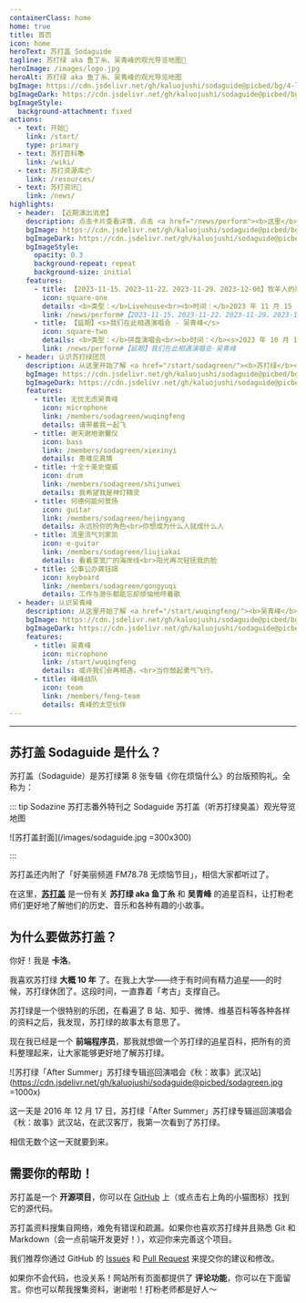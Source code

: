 ```yaml
---
containerClass: home
home: true
title: 首页
icon: home
heroText: 苏打盖 Sodaguide
tagline: 苏打绿 aka 鱼丁糸、吴青峰的观光导览地图🧭
heroImage: /images/logo.jpg
heroAlt: 苏打绿 aka 鱼丁糸、吴青峰的观光导览地图
bgImage: https://cdn.jsdelivr.net/gh/kaluojushi/sodaguide@picbed/bg/4-light.svg
bgImageDark: https://cdn.jsdelivr.net/gh/kaluojushi/sodaguide@picbed/bg/4-dark.svg
bgImageStyle:
  background-attachment: fixed
actions:
  - text: 开始🎸
    link: /start/
    type: primary
  - text: 苏打百科📚
    link: /wiki/
  - text: 苏打资源库📦
    link: /resources/
  - text: 苏打资讯📰
    link: /news/
highlights:
  - header: 【近期演出消息】
    description: 点击卡片查看详情，点击 <a href="/news/perform"><b>这里</b></a> 查看更多
    bgImage: https://cdn.jsdelivr.net/gh/kaluojushi/sodaguide@picbed/bg/perform2023.jpg
    bgImageDark: https://cdn.jsdelivr.net/gh/kaluojushi/sodaguide@picbed/bg/perform2023.jpg
    bgImageStyle:
      opacity: 0.3
      background-repeat: repeat
      background-size: initial
    features:
      - title: 【2023-11-15、2023-11-22、2023-11-29、2023-12-06】牧羊人的星期三 - 吴青峰
        icon: square-one
        details: <b>类型：</b>Livehouse<br><b>时间：</b>2023 年 11 月 15 日、2023 年 11 月 22 日、2023 年 11 月 29 日、2023 年 12 月 06 日<br><b>地点：</b>女巫店（台北市大安区新生南路三段 56 巷 7 号 1 楼）<br><b>演出信息：</b>11 月 15 日、11 月 22 日、11 月 29 日、12 月 06 日每晚 19:00<br><b>开票时间：</b>【已开票】11 月 11 日 11:00<br><b>票价：</b>NT$1200（合 ￥270.36）含饮，四日票均已售罄<br><b>购票平台：</b>Ticket Plus 远大售票系统
        link: /news/perform#【2023-11-15、2023-11-22、2023-11-29、2023-12-06】牧羊人的星期三-吴青峰
      - title: 【延期】<s>我们在此相遇演唱会 - 吴青峰</s>
        icon: square-two
        details: <b>类型：</b>拼盘演唱会<br><b>时间：</b><s>2023 年 10 月 15 日</s> 已延期<br><b>地点：</b><s>河南省体育场馆中心</s><br><b>演出信息：</b><s>20:00-22:00（8 人总时间）</s><br><b>开票时间：</b><s>已开票</s><br><b>票价：</b><s>288-1288，电子票可退（有团票）</s><br><b>购票平台：</b><s>大麦、猫眼、演出FAN</s>
        link: /news/perform#【延期】我们在此相遇演唱会-吴青峰
  - header: 认识苏打绿团员
    description: 从这里开始了解 <a href="/start/sodagreen/"><b>苏打绿</b></a> 团员
    bgImage: https://cdn.jsdelivr.net/gh/kaluojushi/sodaguide@picbed/bg/3-light.svg
    bgImageDark: https://cdn.jsdelivr.net/gh/kaluojushi/sodaguide@picbed/bg/3-dark.svg
    features:
      - title: 无忧无虑吴青峰
        icon: microphone
        link: /members/sodagreen/wuqingfeng
        details: 请带着我一起飞
      - title: 谢天谢地谢馨仪
        icon: bass
        link: /members/sodagreen/xiexinyi
        details: 患难见真情
      - title: 十全十美史俊威
        icon: drum
        link: /members/sodagreen/shijunwei
        details: 我希望我是神灯精灵
      - title: 何德何能何景扬
        icon: guitar
        link: /members/sodagreen/hejingyang
        details: 永远扮你的角色<br>你想成为什么人就成什么人
      - title: 流里流气刘家凯
        icon: e-guitar
        link: /members/sodagreen/liujiakai
        details: 看着变宽广的海岸线<br>阳光再次轻抚我的脸
      - title: 公事公办龚钰祺
        icon: keyboard
        link: /members/sodagreen/gongyuqi
        details: 工作与游乐都能忘却烦恼地哼着歌
  - header: 认识吴青峰
    description: 从这里开始了解 <a href="/start/wuqingfeng/"><b>吴青峰</b></a>
    bgImage: https://cdn.jsdelivr.net/gh/kaluojushi/sodaguide@picbed/bg/6-light.svg
    bgImageDark: https://cdn.jsdelivr.net/gh/kaluojushi/sodaguide@picbed/bg/6-dark.svg
    features:
      - title: 吴青峰
        icon: microphone
        link: /start/wuqingfeng
        details: 或许我们会再相遇，<br>当你鼓起勇气飞行。
      - title: 峰峰战队
        icon: team
        link: /members/feng-team
        details: 青峰的太空伙伴
---
```


---

## 苏打盖 Sodaguide 是什么？

苏打盖（Sodaguide）是苏打绿第 8 张专辑《你在烦恼什么》的台版预购礼。全称为：

::: tip Sodazine 苏打志番外特刊之 Sodaguide 苏打盖（听苏打绿臭盖）观光导览地图

![苏打盖封面](/images/sodaguide.jpg =300x300)

:::

苏打盖还内附了「好美丽频道 FM78.78 无烦恼节目」，相信大家都听过了。

在这里，[**苏打盖**](/) 是一份有关 **苏打绿 aka 鱼丁糸** 和 **吴青峰** 的追星百科，让打粉老师们更好地了解他们的历史、音乐和各种有趣的小故事。

## 为什么要做苏打盖？

你好！我是 **卡洛**。

我喜欢苏打绿 **大概 10 年** 了。在我上大学——终于有时间有精力追星——的时候，苏打绿休团了。这段时间，一直靠着「考古」支撑自己。

苏打绿是一个很特别的乐团，在看遍了 B 站、知乎、微博、维基百科等各种各样的资料之后，我发现，苏打绿的故事太有意思了。

现在我已经是一个 **前端程序员**，那我就想做一个苏打绿的追星百科，把所有的资料整理起来，让大家能够更好地了解苏打绿。

![苏打绿「After Summer」苏打绿专辑巡回演唱会《秋：故事》武汉站](https://cdn.jsdelivr.net/gh/kaluojushi/sodaguide@picbed/sodagreen.jpg =1000x)

这一天是 2016 年 12 月 17 日，苏打绿「After Summer」苏打绿专辑巡回演唱会《秋：故事》武汉站，在武汉客厅，我第一次看到了苏打绿。

相信无数个这一天就要到来。

## 需要你的帮助！

苏打盖是一个 **开源项目**，你可以在 [GitHub](https://github.com/kaluojushi/sodaguide) 上（或点击右上角的小猫图标）找到它的源代码。

苏打盖资料搜集自网络，难免有错误和疏漏。如果你也喜欢苏打绿并且熟悉 Git 和 Markdown（会一点前端开发更好！），欢迎你来完善这个项目。

我们推荐你通过 GitHub 的 [Issues](https://github.com/kaluojushi/sodaguide/issues) 和 [Pull Request](https://github.com/kaluojushi/sodaguide/pulls) 来提交你的建议和修改。

如果你不会代码，也没关系！网站所有页面都提供了 **评论功能**，你可以在下面留言。你也可以帮我搜集资料，谢谢啦！打粉老师都是好人～
